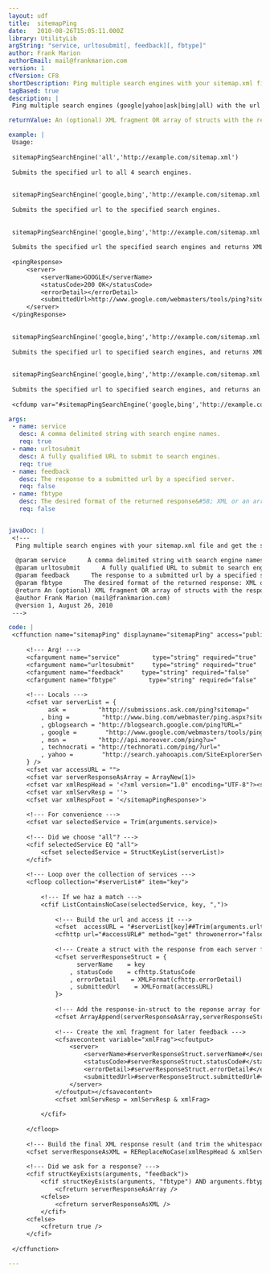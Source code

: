 ```yaml
---
layout: udf
title:  sitemapPing
date:   2010-08-26T15:05:11.000Z
library: UtilityLib
argString: "service, urltosubmit[, feedback][, fbtype]"
author: Frank Marion
authorEmail: mail@frankmarion.com
version: 1
cfVersion: CF8
shortDescription: Ping multiple search engines with your sitemap.xml file and get the server response.
tagBased: true
description: |
 Ping multiple search engines (google|yahoo|ask|bing|all) with the url of a sitemap file and get the server response as either xml or an array of structs.

returnValue: An (optional) XML fragment OR array of structs with the response from the pinged server(s).

example: |
 Usage:
 
 sitemapPingSearchEngine('all','http://example.com/sitemap.xml')
 
 Submits the specified url to all 4 search engines.
 
 
 sitemapPingSearchEngine('google,bing','http://example.com/sitemap.xml')
 
 Submits the specified url to the specified search engines.
 
 
 sitemapPingSearchEngine('google,bing','http://example.com/sitemap.xml','feedback')
 
 Submits the specified url the specified search engines and returns XML as below, (per server, of course):
 
 <pingResponse>
     <server>
         <serverName>GOOGLE</serverName>
         <statusCode>200 OK</statusCode>
         <errorDetail></errorDetail>
         <submittedUrl>http://www.google.com/webmasters/tools/ping?sitemap=http://example.com/sitemap.xml</submittedUrl>
     </server>
 </pingResponse>
 
 
 sitemapPingSearchEngine('google,bing','http://example.com/sitemap.xml','feedback','xml')
 
 Submits the specified url to specified search engines, and returns XML results, as above. This was merely explicit.
 
 
 sitemapPingSearchEngine('google,bing','http://example.com/sitemap.xml','feedback','array')
 
 Submits the specified url to specified search engines, and returns an array of structs. Test with
 
 <cfdump var="#sitemapPingSearchEngine('google,bing','http://example.com/sitemap.xml','feedback','array')#">

args:
 - name: service
   desc: A comma delimited string with search engine names.
   req: true
 - name: urltosubmit
   desc: A fully qualified URL to submit to search engines.
   req: true
 - name: feedback
   desc: The response to a submitted url by a specified server.
   req: false
 - name: fbtype
   desc: The desired format of the returned response&#58; XML or an array of structures.
   req: false


javaDoc: |
 <!---
  Ping multiple search engines with your sitemap.xml file and get the server response.
  
  @param service      A comma delimited string with search engine names. (Required)
  @param urltosubmit      A fully qualified URL to submit to search engines. (Required)
  @param feedback      The response to a submitted url by a specified server. (Optional)
  @param fbtype      The desired format of the returned response: XML or an array of structures. (Optional)
  @return An (optional) XML fragment OR array of structs with the response from the pinged server(s). 
  @author Frank Marion (mail@frankmarion.com) 
  @version 1, August 26, 2010 
 --->

code: |
 <cffunction name="sitemapPing" displayname="sitemapPing" access="public" output="false" returntype="Any" hint="Ping search engine services with sitemap location">
 
     <!--- Arg! --->
     <cfargument name="service"         type="string" required="true"     hint="A comma delimited string with search engine names.">
     <cfargument name="urltosubmit"     type="string" required="true"     hint="A fully qualified URL to submit to search engines.">
     <cfargument name="feedback"     type="string" required="false"     hint="The response to a submitted url by a specified server.">
     <cfargument name="fbtype"         type="string" required="false"     hint="The desired format of the returned response: XML or an array of structures.">
 
     <!--- Locals --->
     <cfset var serverList = {
           ask =         "http://submissions.ask.com/ping?sitemap="
         , bing =         "http://www.bing.com/webmaster/ping.aspx?siteMap="
         , gblogsearch = "http://blogsearch.google.com/ping?URL="
         , google =        "http://www.google.com/webmasters/tools/ping?sitemap="
         , msn =         "http://api.moreover.com/ping?u="
         , technocrati = "http://technorati.com/ping/?url="
         , yahoo =        "http://search.yahooapis.com/SiteExplorerService/V1/updateNotification?appid=SitemapWriter&url="
     } />
     <cfset var accessURL = "">
     <cfset var serverResponseAsArray = ArrayNew(1)>
     <cfset var xmlRespHead = '<?xml version="1.0" encoding="UTF-8"?><sitemapPingResponse>'>
     <cfset var xmlServResp = ''>
     <cfset var xmlRespFoot = '</sitemapPingResponse>'>
 
     <!--- For convenience --->
     <cfset var selectedService = Trim(arguments.service)>
 
     <!--- Did we choose "all"? --->
     <cfif selectedService EQ "all">
         <cfset selectedService = StructKeyList(serverList)>
     </cfif>
 
     <!--- Loop over the collection of services --->
     <cfloop collection="#serverList#" item="key">
 
         <!--- If we haz a match --->
         <cfif ListContainsNoCase(selectedService, key, ",")>
 
             <!--- Build the url and access it --->
             <cfset  accessURL = "#serverList[key]##Trim(arguments.urltosubmit)#">
             <cfhttp url="#accessURL#" method="get" throwonerror="false">
 
             <!--- Create a struct with the response from each server for later feedback --->
             <cfset serverResponseStruct = {
                   serverName    = key
                 , statusCode    = cfhttp.StatusCode
                 , errorDetail    = XMLFormat(cfhttp.errorDetail)
                 , submittedUrl    = XMLFormat(accessURL)
             }>
 
             <!--- Add the response-in-struct to the reponse array for later feedback --->
             <cfset ArrayAppend(serverResponseAsArray,serverResponseStruct)>
 
             <!--- Create the xml fragment for later feedback --->
             <cfsavecontent variable="xmlFrag"><cfoutput>
                 <server>
                     <serverName>#serverResponseStruct.serverName#</serverName>
                     <statusCode>#serverResponseStruct.statusCode#</statusCode>
                     <errorDetail>#serverResponseStruct.errorDetail#</errorDetail>
                     <submittedUrl>#serverResponseStruct.submittedUrl#</submittedUrl>
                 </server>
             </cfoutput></cfsavecontent>
             <cfset xmlServResp = xmlServResp & xmlFrag>
 
         </cfif>
 
     </cfloop>
 
     <!--- Build the final XML response result (and trim the whitespace between tags) --->
     <cfset serverResponseAsXML = REReplaceNoCase(xmlRespHead & xmlServResp & xmlRespFoot,"[\t\r\n]+", "" ,"all")>
 
     <!--- Did we ask for a response? --->
     <cfif structKeyExists(arguments, "feedback")>
         <cfif structKeyExists(arguments, "fbtype") AND arguments.fbtype EQ "array">
             <cfreturn serverResponseAsArray />
         <cfelse>
             <cfreturn serverResponseAsXML />
         </cfif>
     <cfelse>
         <cfreturn true />
     </cfif>
 
 </cffunction>

---
```


